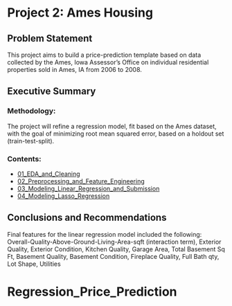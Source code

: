 # Project 2: Ames Housing

## Problem Statement

This project aims to build a price-prediction template based on data collected by the Ames, Iowa Assessor’s Office on individual residential properties sold in Ames, IA from 2006 to 2008.

## Executive Summary
### Methodology:
The project will refine a regression model, fit based on the Ames dataset, with the goal of minimizing root mean squared error, based on a holdout set (train-test-split).

### Contents:
- [01_EDA_and_Cleaning](https://git.generalassemb.ly/kevincrystal/DSI-labs-and-projects/blob/master/projects/project_2/code/01_EDA_and_Cleaning.ipynb)
- [02_Preprocessing_and_Feature_Engineering](https://git.generalassemb.ly/kevincrystal/DSI-labs-and-projects/blob/master/projects/project_2/code/02_Preprocessing_and_Feature_Engineering.ipynb)
- [03_Modeling_Linear_Regression_and_Submission](https://git.generalassemb.ly/kevincrystal/DSI-labs-and-projects/blob/master/projects/project_2/code/03_Modeling_Linear_Regression_and_Submission.ipynb)
- [04_Modeling_Lasso_Regression](https://git.generalassemb.ly/kevincrystal/DSI-labs-and-projects/blob/master/projects/project_2/code/04_Modeling_Lasso_Regression.ipynb)

## Conclusions and Recommendations

Final features for the linear regression model included the following:  
Overall-Quality-Above-Ground-Living-Area-sqft (interaction term), Exterior Quality, Exterior Condition, Kitchen Quality, Garage Area, Total Basement Sq Ft, Basement Quality, Basement Condition, Fireplace Quality, Full Bath qty, Lot Shape, Utilities
# Regression_Price_Prediction
